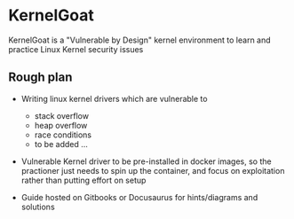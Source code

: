 # KernelGoat
KernelGoat is a "Vulnerable by Design" kernel environment to learn and practice Linux Kernel security issues

## Rough plan

- Writing linux kernel drivers which are vulnerable to 
   - stack overflow
   - heap overflow
   - race conditions
   - to be added ...
 
 - Vulnerable Kernel driver to be pre-installed in docker images, so the practioner just needs to spin up the container, and focus on exploitation rather than putting effort on setup
 
 - Guide hosted on Gitbooks or Docusaurus for hints/diagrams and solutions
